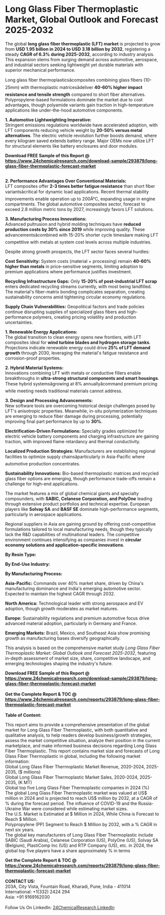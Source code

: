 <h1>Long Glass Fiber Thermoplastic Market, Global Outlook and Forecast 2025-2032</h1><p>The global <strong>long glass fiber thermoplastic (LFT) market</strong> is projected to grow from <strong>USD 1.95 billion in 2024 to USD 3.18 billion by 2032</strong>, registering a steady <strong>CAGR of 6.3% during 2025-2032</strong>, according to industry analysis. This expansion stems from surging demand across automotive, aerospace, and industrial sectors seeking lightweight yet durable materials with superior mechanical performance.</p><p>Long glass fiber thermoplasticsâcomposites combining glass fibers (10-25mm) with thermoplastic matricesâdeliver <strong>40-60% higher impact resistance and tensile strength</strong> compared to short fiber alternatives. Polypropylene-based formulations dominate the market due to cost advantages, though polyamide variants gain traction in high-temperature applications like under-the-hood automotive components.</p><p><strong>1. Automotive Lightweighting Imperative:</strong><br>
Stringent emissions regulations worldwide have accelerated adoption, with LFT components reducing vehicle weight by <strong>20-50% versus metal alternatives</strong>. The electric vehicle revolution further boosts demand, where every kilogram saved extends battery range. Major OEMs now utilize LFT for structural elements like battery enclosures and door modules.</p><div><b>Download FREE Sample of this Report @ 
            <a href="https://www.24chemicalresearch.com/download-sample/293879/long-glass-fiber-thermoplastic-forecast-market">
            https://www.24chemicalresearch.com/download-sample/293879/long-glass-fiber-thermoplastic-forecast-market</a></b></div><br><p><strong>2. Performance Advantages Over Conventional Materials:</strong><br>
LFT composites offer <strong>2-3 times better fatigue resistance</strong> than short fiber variantsâcritical for dynamic load applications. Recent thermal stability improvements enable operation up to 200Â°C, expanding usage in engine compartments. The global automotive composites sector, forecast to exceed 2.8 million metric tons by 2027, increasingly favors LFT solutions.</p><p><strong>3. Manufacturing Process Innovations:</strong><br>
Advanced pultrusion and hybrid molding techniques have <strong>reduced production costs by 30% since 2019</strong> while improving quality. These advancementsâcombined with 15-20% shorter cycle timesâare making LFT competitive with metals at system cost levels across multiple industries.</p><p>Despite strong growth prospects, the LFT sector faces several hurdles:</p><p><strong>Cost Sensitivity:</strong> System costs (material + processing) remain <strong>40-60% higher than metals</strong> in price-sensitive segments, limiting adoption to premium applications where performance justifies investment.</p><p><strong>Recycling Infrastructure Gaps:</strong> Only <strong>15-20% of post-industrial LFT scrap</strong> enters dedicated recycling streams currently, with most being landfilled. The material's fiber-matrix bonding complicates separation, creating sustainability concerns amid tightening circular economy regulations.</p><p><strong>Supply Chain Vulnerabilities:</strong> Geopolitical factors and trade policies continue disrupting supplies of specialized glass fibers and high-performance polymers, creating pricing volatility and production uncertainties.</p><p><strong>1. Renewable Energy Applications:</strong><br>
The global transition to clean energy opens new frontiers, with LFT composites ideal for <strong>wind turbine blades and hydrogen storage tanks</strong>. Projections indicate renewable energy could drive <strong>25% of LFT demand growth</strong> through 2030, leveraging the material's fatigue resistance and corrosion-proof properties.</p><p><strong>2. Hybrid Material Systems:</strong><br>
Innovations combining LFT with metals or conductive fillers enable breakthroughs in <strong>ultra-strong structural components and smart housings</strong>. These hybrid systemsâgrowing at 8% annuallyâcommand premium pricing while meeting needs traditional materials cannot address.</p><p><strong>3. Design and Processing Advancements:</strong><br>
New software tools are overcoming historical design challenges posed by LFT's anisotropic properties. Meanwhile, in-situ polymerization techniques are emerging to reduce fiber damage during processing, potentially improving final part performance by up to <strong>30%</strong>.</p><p><strong>Electrification-Driven Formulations:</strong> Specialty grades optimized for electric vehicle battery components and charging infrastructure are gaining traction, with improved flame retardancy and thermal conductivity.</p><p><strong>Localized Production Strategies:</strong> Manufacturers are establishing regional facilities to optimize supply chainsâparticularly in Asia-Pacific where automotive production concentrates.</p><p><strong>Sustainability Innovations:</strong> Bio-based thermoplastic matrices and recycled glass fiber options are emerging, though performance trade-offs remain a challenge for high-end applications.</p><p>The market features a mix of global chemical giants and specialty compounders, with <strong>SABIC, Celanese Corporation, and PolyOne</strong> leading through extensive product portfolios and technical expertise. European players like <strong>Solvay SA</strong> and <strong>BASF SE</strong> dominate high-performance segments, particularly in aerospace applications.</p><p>Regional suppliers in Asia are gaining ground by offering cost-competitive formulations tailored to local manufacturing needs, though they typically lack the R&amp;D capabilities of multinational leaders. The competitive environment continues intensifying as companies invest in <strong>circular economy solutions and application-specific innovations</strong>.</p><p><strong>By Resin Type:</strong></p><p><strong>By End-Use Industry:</strong></p><p><strong>By Manufacturing Process:</strong></p><p><strong>Asia-Pacific:</strong> Commands over 40% market share, driven by China's manufacturing dominance and India's emerging automotive sector. Expected to maintain the highest CAGR through 2032.</p><p><strong>North America:</strong> Technological leader with strong aerospace and EV adoption, though growth moderates as market matures.</p><p><strong>Europe:</strong> Sustainability regulations and premium automotive focus drive advanced material adoption, particularly in Germany and France.</p><p><strong>Emerging Markets:</strong> Brazil, Mexico, and Southeast Asia show promising growth as manufacturing bases diversify geographically.</p><p>This analysis is based on the comprehensive market study <em>Long Glass Fiber Thermoplastic Market: Global Outlook and Forecast 2025-2032</em>, featuring in-depth assessment of market size, share, competitive landscape, and emerging technologies shaping the industry's future.</p><div><b>Download FREE Sample of this Report @ 
            <a href="https://www.24chemicalresearch.com/download-sample/293879/long-glass-fiber-thermoplastic-forecast-market">
            https://www.24chemicalresearch.com/download-sample/293879/long-glass-fiber-thermoplastic-forecast-market</a></b></div><br><div><b>Get the Complete Report & TOC @ 
            <a href="https://www.24chemicalresearch.com/reports/293879/long-glass-fiber-thermoplastic-forecast-market">
            https://www.24chemicalresearch.com/reports/293879/long-glass-fiber-thermoplastic-forecast-market</a></b></div><br>
            <b>Table of Content:</b><p>This report aims to provide a comprehensive presentation of the global market for Long Glass Fiber Thermoplastic, with both quantitative and qualitative analysis, to help readers develop business/growth strategies, assess the market competitive situation, analyze their position in the current marketplace, and make informed business decisions regarding Long Glass Fiber Thermoplastic. This report contains market size and forecasts of Long Glass Fiber Thermoplastic in global, including the following market information:<br />
Global Long Glass Fiber Thermoplastic Market Revenue, 2020-2024, 2025-2035, ($ millions)<br />
Global Long Glass Fiber Thermoplastic Market Sales, 2020-2024, 2025-2035, (K MT)<br />
Global top five Long Glass Fiber Thermoplastic companies in 2024 (%)<br />
The global Long Glass Fiber Thermoplastic market was valued at US$ million in 2024 and is projected to reach US$ million by 2032, at a CAGR of % during the forecast period. The influence of COVID-19 and the Russia-Ukraine War were considered while estimating market sizes.<br />
The U.S. Market is Estimated at $ Million in 2024, While China is Forecast to Reach $ Million.<br />
Polypropylene (PP) Segment to Reach $ Million by 2032, with a % CAGR in next six years.<br />
The global key manufacturers of Long Glass Fiber Thermoplastic include SABIC (Saudi Arabia), Celanese Corporation (US), PolyOne (US), Solvay SA (Belgium), PlastiComp Inc (US) and RTP Company (US), etc. in 2024, the global top five players have a share approximately % in terms</p><div><b>Get the Complete Report & TOC @ 
            <a href="https://www.24chemicalresearch.com/reports/293879/long-glass-fiber-thermoplastic-forecast-market">
            https://www.24chemicalresearch.com/reports/293879/long-glass-fiber-thermoplastic-forecast-market</a></b></div><br><b>CONTACT US:</b><br>
            203A, City Vista, Fountain Road, Kharadi, Pune, India - 411014<br>
            International: +1(332) 2424 294<br>
            Asia: +91 9169162030 <br><br>
            Follow Us On LinkedIn: <a href="https://www.linkedin.com/company/24chemicalresearch/">24ChemicalResearch LinkedIn</a>